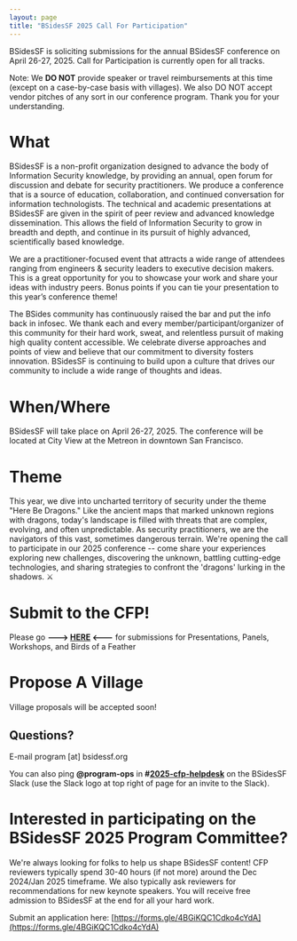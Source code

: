 ```yaml
---
layout: page
title: "BSidesSF 2025 Call For Participation"
---
```


BSidesSF is soliciting submissions for the annual BSidesSF conference on April 
26-27, 2025. Call for Participation is currently open for all tracks.

Note: We **DO NOT** provide speaker or travel reimbursements at this time (except on a 
case-by-case basis with villages). We also DO NOT accept vendor pitches of any 
sort in our conference program. Thank you for your understanding.

# **What**

BSidesSF is a non-profit organization designed to advance the body of Information 
Security knowledge, by providing an annual, open forum for discussion and debate for 
security practitioners. We produce a conference that is a source of education, 
collaboration, and continued conversation for information technologists. The technical 
and academic presentations at BSidesSF are given in the spirit of peer review and 
advanced knowledge dissemination. This allows the field of Information Security to grow 
in breadth and depth, and continue in its pursuit of highly advanced, scientifically 
based knowledge.

We are a practitioner-focused event that attracts a wide range of attendees ranging 
from engineers & security leaders to executive decision makers. This is a great 
opportunity for you to showcase your work and share your ideas with industry peers. 
Bonus points if you can tie your presentation to this year’s conference theme!

The BSides community has continuously raised the bar and put the info back in 
infosec. We thank each and every member/participant/organizer of this community for 
their hard work, sweat, and relentless pursuit of making high quality content accessible.
We celebrate diverse approaches and points of view and believe that our commitment to 
diversity fosters innovation. BSidesSF is continuing to build upon a culture that drives 
our community to include a wide range of thoughts and ideas.

# **When/Where**

BSidesSF will take place on April 26-27, 2025. The conference will be located 
at City View at the Metreon in downtown San Francisco.

# **Theme**

This year, we dive into uncharted territory of security under the theme "Here Be 
Dragons." Like the ancient maps that marked unknown regions with dragons, today's 
landscape is filled with threats that are complex, evolving, and often unpredictable. 
As security practitioners, we are the navigators of this vast, sometimes dangerous 
terrain. We're opening the call to participate in our 2025 conference -- come share your 
experiences exploring new challenges, discovering the unknown, battling cutting-edge 
technologies, and sharing strategies to confront the 'dragons' lurking in the shadows. ⚔️

# **Submit to the CFP!**

Please go **---> [HERE](https://pretalx.com/bsidessf2025/cfp) <---** for submissions for 
Presentations, Panels, Workshops, and Birds of a Feather

# **Propose A Village**

Village proposals will be accepted soon!

## **Questions?**
E-mail program [at] bsidessf.org

You can also ping **@program-ops** in 
**#[2025-cfp-helpdesk](https://bsidessf.slack.com/archives/C07J90PD98D)** on the 
BSidesSF Slack (use the Slack logo at top right of page for an invite to the Slack).


# **Interested in participating on the BSidesSF 2025 Program Committee?**

We're always looking for folks to help us shape BSidesSF content! CFP reviewers 
typically spend 30-40 hours (if not more) around the Dec 2024/Jan 2025 timeframe. We 
also typically ask reviewers for recommendations for new keynote speakers. You will 
receive free admission to BSidesSF at the end for all your hard work.

Submit an application here: 
[https://forms.gle/4BGiKQC1Cdko4cYdA](https://forms.gle/4BGiKQC1Cdko4cYdA)


